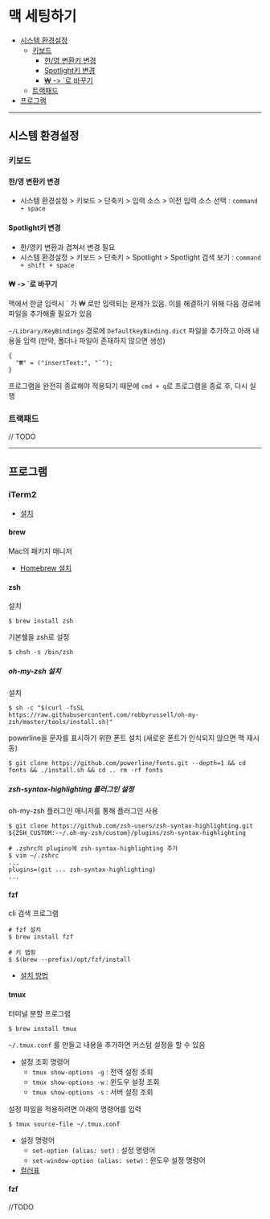 # 맥 세팅하기

* [시스템 환경설정](#시스템-환경설정)
    * [키보드](#키보드)
        * [한/영 변환키 변경](#한/영-변환키-변경)
        * [Spotlight키 변경](#Spotlight키-변경)
        * [₩ -> \`로 바꾸기](#₩-->-`로-바꾸기)
    * [트랙패드](#트랙패드)
* [프로그램](#프로그램)

---

## 시스템 환경설정

### 키보드

#### 한/영 변환키 변경

* 시스템 환경설정 > 키보드 > 단축키 > 입력 소스 > 이전 입력 소스 선택 : `command + space`

#### Spotlight키 변경

* 한/영키 변환과 겹쳐서 변경 필요
* 시스템 환경설정 > 키보드 > 단축키 > Spotlight > Spotlight 검색 보기 : `command + shift + space`

#### ₩ -> `로 바꾸기

맥에서 한글 입력시 \` 가 ₩ 로만 입력되는 문제가 있음. 이를 해결하기 위해 다음 경로에 파일을 추가해줄 필요가 있음


`~/Library/KeyBindings`  경로에 `DefaultkeyBinding.dict` 파일을 추가하고 아래 내용을 입력 (만약, 폴더나 파일이 존재하지 않으면 생성)  

```
{
  "₩" = ("insertText:", "`");
}
```

프로그램을 완전히 종료해야 적용되기 때문에 `cmd + q`로 프로그램을 종료 후, 다시 실행



### 트랙패드

// TODO

---

## 프로그램

### iTerm2

* [설치](https://www.iterm2.com/)

#### brew

Mac의 패키지 매니저

* [Homebrew 설치](https://hongsii.github.io/2017/10/18/homebrew-설치/)

#### zsh

설치

``` shell
$ brew install zsh
```

기본쉘을 zsh로 설정

``` shell
$ chsh -s /bin/zsh
```

##### oh-my-zsh 설치

설치

``` shell
$ sh -c "$(curl -fsSL https://raw.githubusercontent.com/robbyrussell/oh-my-zsh/master/tools/install.sh)"
```

powerline을 문자를 표시하기 위한 폰트 설치 (새로운 폰트가 인식되지 않으면 맥 재시동)

``` shell
$ git clone https://github.com/powerline/fonts.git --depth=1 && cd fonts && ./install.sh && cd .. rm -rf fonts
```

##### zsh-syntax-highlighting 플러그인 설정

oh-my-zsh 플러그인 매니저를 통해 플러그인 사용

``` shell
$ git clone https://github.com/zsh-users/zsh-syntax-highlighting.git ${ZSH_CUSTOM:-~/.oh-my-zsh/custom}/plugins/zsh-syntax-highlighting

# .zshrc의 plugins에 zsh-syntax-highlighting 추가
$ vim ~/.zshrc
...
plugins=(git ... zsh-syntax-highlighting)
...
```

#### fzf

cli 검색 프로그램 

``` shell
# fzf 설치
$ brew install fzf

# 키 맵핑
$ $(brew --prefix)/opt/fzf/install
```
* [설치 방법](https://github.com/junegunn/fzf#installation)

#### tmux

터미널 분할 프로그램 

``` shell
$ brew install tmux
```

`~/.tmux.conf` 를 만들고 내용을 추가하면 커스텀 설정을 할 수 있음  

* 설정 조회 명령어
    * `tmux show-options -g` : 전역 설정 조회
    * `tmux show-options -w` : 윈도우 설정 조회
    * `tmux show-options -s` : 서버 설정 조회


설정 파일을 적용하려면 아래의 명령어를 입력

``` shell
$ tmux source-file ~/.tmux.conf
```

* 설정 명령어
    * `set-option (alias: set)` : 설정 명령어
    * `set-window-option (alias: setw)` : 윈도우 설정 명령어
* [컬러표](https://i.stack.imgur.com/e63et.png)

#### fzf
//TODO


